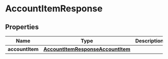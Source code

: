 

# AccountItemResponse


## Properties

| Name | Type | Description | Notes |
|------------ | ------------- | ------------- | -------------|
|**accountItem** | [**AccountItemResponseAccountItem**](AccountItemResponseAccountItem.md) |  |  |



